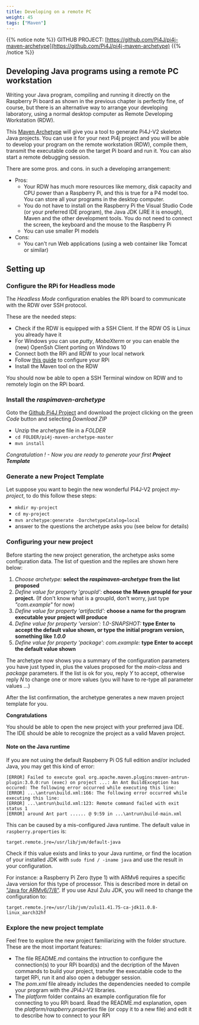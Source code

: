 ```yaml
---
title: Developing on a remote PC
weight: 45
tags: ["Maven"]
---
```


{{% notice note %}}
GITHUB PROJECT: [https://github.com/Pi4J/pi4j-maven-archetype](https://github.com/Pi4J/pi4j-maven-archetype)
{{% /notice %}}

## Developing Java programs using a remote PC workstation

Writing your Java program, compiling and running it directly on the Raspberry Pi board
as shown in the previous chapter is perfectly fine, of course,
but there is an alternative way to arrange your developing laboratory, using a normal 
desktop computer as Remote Developing Workstation (RDW).

This [Maven Archetype](https://github.com/Pi4J/pi4j-maven-archetype "raspimaven-archetype") will give you
a tool to generate Pi4J-V2 skeleton Java projects. You can use it for your next Pi4j project and you will be able 
to develop your program on the remote workstation (RDW), compile them, transmit the executable 
code on the target Pi board and run it. You can also start a remote debugging session.

There are some pros. and cons. in such a developing arrangement:

- Pros:
    - Your RDW has much more resources like memory, disk capacity and CPU power
than a Raspberry Pi, and this is true for a P4 model too. You can store all your programs in the
desktop computer.
    - You do not have to install on the Raspberry Pi the Visual Studio Code (or your preferred IDE program),
the Java JDK (JRE it is enough), Maven and the other development tools.
    You do not need to connect the screen, the keyboard and the mouse to the Raspberry Pi
    - You can use smaller PI models
- Cons:
    - You can't run Web applications (using a web container like Tomcat or similar)

## Setting up

### Configure the RPi for Headless mode

The _Headless Mode_ configuration enables the RPi board to communicate with the RDW over SSH protocol.

These are the needed steps:

- Check if the RDW is equipped with a SSH Client. If the RDW OS is Linux you already have it 
- For Windows you can use _putty_, _MobaXterm_ or you can enable the (new) OpenSsh Client porting on Windows 10
- Connect both the RPi and RDW to your local network
- Follow [this guide](https://www.raspberrypi.org/documentation/configuration/wireless/headless.md "Setting up a Raspberry Pi headless") 
to configure your RPi 
- Install the Maven tool on the RDW

You should now be able to open a SSH Terminal window on RDW and to remotely login on the RPi board.

### Install the _raspimaven-archetype_

Goto the [Github Pi4J Project](https://github.com/Pi4J/pi4j-maven-archetype "raspimaven-archetype") and download the project
clicking on the green _Code_ button and selecting _Download ZIP_

- Unzip the archetype file in a _FOLDER_
- `cd FOLDER/pi4j-maven-archetype-master`
- `mvn install`

_Congratulation ! - Now you are ready to generate your first **Project Template**_

### Generate a new Project Template

Let suppose you want to begin the new wonderful PI4J-V2 project _my-project_, to do this follow these steps:

- `mkdir my-project`
- `cd my-project`
- `mvn archetype:generate -DarchetypeCatalog=local`
- answer to the questions the archetype asks you (see below for details)

### Configuring your new project

Before starting the new project generation, the archetype asks some configuration data. The list of question
and the replies are shown here below:

1. _Choose archetype:_ **select the _raspimaven-archetype_ from the list proposed**
1. _Define value for property 'groupId':_ **choose the Maven groupId for your project.** (If don't know what is a groupId, don't worry, just type _"com.example"_ for now)
1. _Define value for property 'artifactId':_ **choose a name for the program executable your project will produce**
1. _Define value for property 'version':  1.0-SNAPSHOT:_ **type Enter to accept the default value shown, or type the initial program version, something like _1.0.0_**
1. _Define value for property 'package':  com.example:_ **type Enter to accept the default value shown**

The archetype now shows you a summary of the configuration parameters you have just typed in, plus the values proposed for the _main-class_ and _package_ parameters.
If the list is ok for you, reply _Y_ to accept, otherwise reply _N_ to change one or more values (you will have to re-type all parameter values ...)

After the list confirmation, the archetype generates a new maven project template for you.

**Congratulations**

You should be able to open the new project with your preferred java IDE. The IDE should be able
to recognize the project as a valid Maven project.

#### Note on the Java runtime

If you are not using the default Raspberry Pi OS full edition and/or included Java, you may get this kind of error:

```shell
[ERROR] Failed to execute goal org.apache.maven.plugins:maven-antrun-plugin:3.0.0:run (exec) on project ...: An Ant BuildException has occured: The following error occurred while executing this line:
[ERROR] ...\antrun\build.xml:166: The following error occurred while executing this line:
[ERROR] ...\antrun\build.xml:123: Remote command failed with exit status 1
[ERROR] around Ant part ...... @ 9:59 in ...\antrun\build-main.xml
```

This can be caused by a mis-configured Java runtime. The default value in `raspberry.properties` is:

```
target.remote.jre=/usr/lib/jvm/default-java
```

Check if this value exists and links to your Java runtime, or find the location of your installed JDK with
`sudo find / -iname java` and use the result in your configuration.

For instance: a Raspberry Pi Zero (type 1) with ARMv6 requires a specific Java version for this type of processor. This
is described more in detail on ["Java for ARMv6/7/8"](https://pi4j.com/documentation/java-installation/). If you use Azul
Zulu JDK, you will need to change the configuration to:

```
target.remote.jre=/usr/lib/jvm/zulu11.41.75-ca-jdk11.0.8-linux_aarch32hf
```

### Explore the new project template

Feel free to explore the new project familiarizing with the folder structure. These are the most important features:

- The file README.md contains the intruction to configure the connection(s) to your RPi board(s) and the decription of the Maven
commands to build your project, transfer the executable code to the target RPi, run it and also open a debugger session.
- The _pom.xml_ file already includes the dependencies needed to compile your program with the JPi4J-V2 libraries.
- The _platform_ folder contains an example configuration file for connecting to you RPi board. Read the README.md explanation,
open the _platform/raspberry.properties_ file (or copy it to a new file) and edit it to describe how to connect to your RPi

